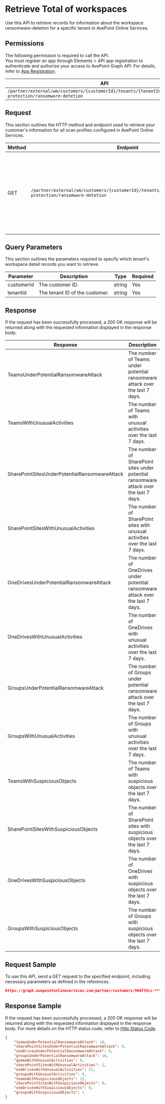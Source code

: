 # Retrieve Total of workspaces

Use this API to retrieve records for information about the workspace ransomware-detetion for a specific tenant in AvePoint Online Services.  

## Permissions  

The following permission is required to call the API.  
You must register an app through Elements > API app registration to authenticate and authorize your access to AvePoint Graph API. For details, refer to [App Registration](https://cdn.avepoint.com/assets/apelements-webhelp/avepoint-elements-for-partners/index.htm#!Documents/appregistration.htm).

| API | Permission |
|-----------|-----------|
| `/partner/external/wm/customers/{customerId}/tenants/{tenantId}/overview/data-protection/ransomware-detetion` | partner.wm.read.all |  


## Request

This section outlines the HTTP method and endpoint used to retrieve your customer's information for all scan profiles configured in AvePoint Online Services.

| Method | Endpoint | Description |
|-----------|-----------|-----------|
|GET|`/partner/external/wm/customers/{customerId}/tenants/{tenantId}/overview/data-protection/ransomware-detetion`|Retrieves records for information about the workspace ransomware-detetion that are match for a specific tenant in AvePoint Online Services.|

## Query Parameters

This section outlines the parameters required to specify which tenant's workspace detail records you want to retrieve.

| Parameter | Description | Type | Required |
| --- | --- | --- | --- |
| customerId | The customer ID. | string | Yes |
| tenantId | The tenant ID of the customer. | string | Yes |


## Response

If the request has been successfully processed, a 200 OK response will be returned along with the requested information displayed in the response body.

| Response | Description | Type |
| --- | --- | --- |
| TeamsUnderPotentialRansomwareAttack | The number of Teams under potential ransomware attack over the last 7 days. | integer |
| TeamsWithUnusualActivities | The number of Teams with unusual activities over the last 7 days. | integer |
| SharePointSitesUnderPotentialRansomwareAttack | The number of SharePoint sites under potential ransomware attack over the last 7 days.  | integer |
| SharePointSitesWithUnusualActivities | The number of SharePoint sites with unusual activities over the last 7 days. | integer |
| OneDrivesUnderPotentialRansomwareAttack | The number of OneDrives under potential ransomware attack over the last 7 days. | integer |
| OneDrivesWithUnusualActivities | The number of OneDrives with unusual activities over the last 7 days. | integer |
| GroupsUnderPotentialRansomwareAttack | The number of Groups under potential ransomware attack over the last 7 days. | integer |
| GroupsWithUnusualActivities | The number of Groups with unusual activities over the last 7 days. | integer |
| TeamsWithSuspiciousObjects | The number of Teams with suspicious objects over the last 7 days. | integer |
| SharePointSitesWithSuspiciousObjects | The number of SharePoint sites with suspicious objects over the last 7 days. | integer |
| OneDrivesWithSuspiciousObjects | The number of OneDrives with suspicious objects over the last 7 days. | integer |
| GroupsWithSuspiciousObjects | The number of Groups with suspicious objects over the last 7 days. | integer |


## Request Sample

To use this API, send a GET request to the specified endpoint, including necessary parameters as defined in the references.

```json
https://graph.avepointonlineservices.com/partner/customers/966f35cc-****-4070-819c-25cd****2a07/tenants/0c7715b3-****-4c4c-a8a0-f363****acec/overview/data-protection/ransomware-detetion
```

## Response Sample

If the request has been successfully processed, a 200 OK response will be returned along with the requested information displayed in the response body. For more details on the HTTP status code, refer to [Http Status Code](https://learn.avepoint.com/docs/Use-AvePoint-Graph-API.html#http-status-code).

```json 
{
    "teamsUnderPotentialRansomwareAttack": 10,
    "sharePointSitesUnderPotentialRansomwareAttack": 0,
    "oneDrivesUnderPotentialRansomwareAttack": 0,
    "groupsUnderPotentialRansomwareAttack": 16,
    "geamsWithUnusualActivities": 0,
    "sharePointSitesWithUnusualActivities": 1,
    "oneDrivesWithUnusualActivities": 22,
    "groupsWithUnusualActivities": 0,
    "teamsWithSuspiciousObjects": 12,
    "sharePointSitesWithSuspiciousObjects": 0,
    "oneDrivesWithSuspiciousObjects": 0,
    "groupsWithSuspiciousObjects": 1
}